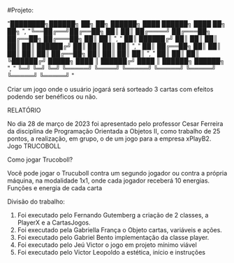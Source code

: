 #Projeto: 


"████████╗██████╗  ██╗   ██╗  ██████╗   ████    ██████╗    ████    ██╗     ██╗     ",
"╚══██╔══╝██╔══██╗ ██║   ██║ ██╔════╝ ██╔═══██╗ ██╔══██╗ ██╔═══██╗ ██║     ██║     ",
"   ██║   ██████╔╝ ██║   ██║ ██║      ██║   ██║ ██████╔╝ ██║   ██║ ██║     ██║     ",
"   ██║   ██╔══██╗ ██║   ██║ ██║      ██║   ██║ ██╔══██╗ ██║   ██║ ██║     ██║     ",
"   ██║   ██║  ██║ ╚██████╔╝   █████╗   ████  ║ ██████╔╝   ████  ║ ██████╗ ██████╗ ",
"   ╚═╝   ╚═╝  ╚═╝  ╚═════╝    ╚════╝   ╚═════╝ ╚═════╝    ╚═════╝ ╚═════╝ ╚═════╝ "

Criar um jogo onde o usuário jogará será sorteado 3 cartas com efeitos podendo ser benéficos ou não.
                                                                                                      
RELATÓRIO

No dia 28 de março de 2023 foi apresentado pelo professor Cesar Ferreira da disciplina de Programação Orientada a Objetos II, como trabalho de 25 pontos, a realização, em grupo, o de um jogo para a empresa xPlayB2. 
Jogo TRUCOBOLL

Como jogar Trucoboll?

Você pode jogar o Trucuboll contra um segundo jogador ou contra a própria máquina, na modalidade 1x1, onde cada jogador receberá 10 energias. 
Funções e energia de cada carta

Divisão do trabalho: 
1.	Foi executado pelo Fernando Gutemberg a criação de 2 classes, a PlayerX e a CartasJogos. 
2.	Foi executado pela Gabriella França o Objeto cartas, variáveis e ações. 
3.	Foi executado pelo Gabriel Bento implementação da classe player.
4.	Foi executado pelo Jeú Victor o jogo em projeto mínimo viável
5.	Foi executado pelo Victor Leopoldo a estética, início e instruções



